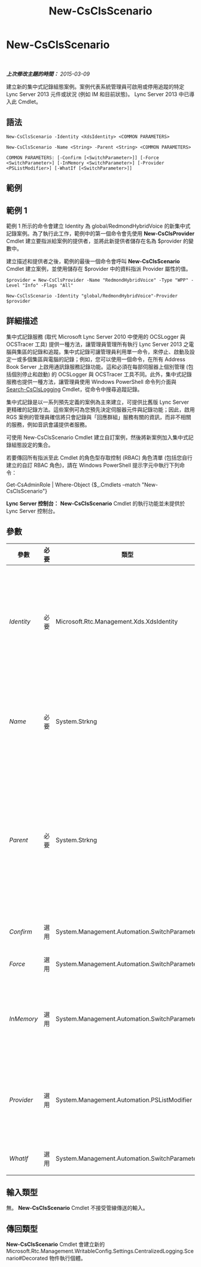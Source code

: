 ﻿---
title: New-CsClsScenario
TOCTitle: New-CsClsScenario
ms:assetid: 79ff443f-82ff-4b49-bde5-98e51e8b1ed2
ms:mtpsurl: https://technet.microsoft.com/zh-tw/library/JJ205022(v=OCS.15)
ms:contentKeyID: 49291399
ms.date: 08/10/2015
mtps_version: v=OCS.15
ms.translationtype: HT
---

# New-CsClsScenario

 

_**上次修改主題的時間：** 2015-03-09_

建立新的集中式記錄組態案例。案例代表系統管理員可啟用或停用追蹤的特定 Lync Server 2013 元件或狀況 (例如 IM 和目前狀態)。 Lync Server 2013 中已導入此 Cmdlet。

## 語法

    New-CsClsScenario -Identity <XdsIdentity> <COMMON PARAMETERS>

    New-CsClsScenario -Name <String> -Parent <String> <COMMON PARAMETERS>

    COMMON PARAMETERS: [-Confirm [<SwitchParameter>]] [-Force <SwitchParameter>] [-InMemory <SwitchParameter>] [-Provider <PSListModifier>] [-WhatIf [<SwitchParameter>]]

## 範例

## 範例 1

範例 1 所示的命令會建立 Identity 為 global/RedmondHybridVoice 的新集中式記錄案例。為了執行此工作，範例中的第一個命令會先使用 **New-CsClsProvider** Cmdlet 建立要指派給案例的提供者，並將此新提供者儲存在名為 $provider 的變數中。

建立描述和提供者之後，範例的最後一個命令會呼叫 **New-CsClsScenario** Cmdlet 建立案例，並使用儲存在 $provider 中的資料指派 Provider 屬性的值。

    $provider = New-CsClsProvider -Name "RedmondHybridVoice" -Type "WPP" -Level "Info" -Flags "All"
    
    New-CsClsScenario -Identity "global/RedmondHybridVoice"-Provider $provider

## 詳細描述

集中式記錄服務 (取代 Microsoft Lync Server 2010 中使用的 OCSLogger 與 OCSTracer 工具) 提供一種方法，讓管理員管理所有執行 Lync Server 2013 之電腦與集區的記錄和追蹤。集中式記錄可讓管理員利用單一命令，來停止、啟動及設定一或多個集區與電腦的記錄；例如，您可以使用一個命令，在所有 Address Book Server 上啟用通訊錄服務記錄功能。這和必須在每部伺服器上個別管理 (包括個別停止和啟動) 的 OCSLogger 與 OCSTracer 工具不同。此外，集中式記錄服務也提供一種方法，讓管理員使用 Windows PowerShell 命令列介面與 [Search-CsClsLogging](search-csclslogging.md) Cmdlet，從命令中搜尋追蹤記錄。

集中式記錄是以一系列預先定義的案例為主來建立，可提供比舊版 Lync Server 更精確的記錄方法。這些案例可為您預先決定伺服器元件與記錄功能；因此，啟用 RGS 案例的管理員確信將只會記錄與「回應群組」服務有關的資訊，而非不相關的服務，例如音訊會議提供者服務。

可使用 New-CsClsScenario Cmdlet 建立自訂案例，然後將新案例加入集中式記錄組態設定的集合。

若要傳回所有指派至此 Cmdlet 的角色型存取控制 (RBAC) 角色清單 (包括您自行建立的自訂 RBAC 角色)，請在 Windows PowerShell 提示字元中執行下列命令：

Get-CsAdminRole | Where-Object {$\_.Cmdlets –match "New-CsClsScenario"}

**Lync Server 控制台：** **New-CsClsScenario** Cmdlet 的執行功能並未提供於 Lync Server 控制台。

## 參數


<table>
<colgroup>
<col style="width: 25%" />
<col style="width: 25%" />
<col style="width: 25%" />
<col style="width: 25%" />
</colgroup>
<thead>
<tr class="header">
<th>參數</th>
<th>必要</th>
<th>類型</th>
<th>說明</th>
</tr>
</thead>
<tbody>
<tr class="odd">
<td><p><em>Identity</em></p></td>
<td><p>必要</p></td>
<td><p>Microsoft.Rtc.Management.Xds.XdsIdentity</p></td>
<td><p>新案例的唯一識別碼。案例包含兩個部分：案例設定所在的範圍 (亦即，可以找到該案例的集中式記錄組態設定集合) 及案例名稱。例如：</p>
<p>-Identity &quot;site:Redmond/AddressBook&quot;</p>
<p>如有使用 Identity 參數，即不可再使用 name 參數或 Parent 參數。</p></td>
</tr>
<tr class="even">
<td><p><em>Name</em></p></td>
<td><p>必要</p></td>
<td><p>System.Strkng</p></td>
<td><p>新案例的唯一名稱。例如：</p>
<p>-Name &quot;RedmondHybridVoice&quot;</p>
<p>如有使用 Name 參數，也必須使用 Parent 參數。但請勿在使用 Name 及 Parent 參數的命令中使用 Identity 參數。</p></td>
</tr>
<tr class="odd">
<td><p><em>Parent</em></p></td>
<td><p>必要</p></td>
<td><p>System.Strkng</p></td>
<td><p>新案例所在之集中式記錄組態設定的範圍。例如，若要將新案例加入全域設定，請使用下列語法：</p>
<p>-Parent &quot;global&quot;</p>
<p>您可以使用此命令傳回所有集中式記錄「父系」的識別：</p>
<p>Get-CsClsConfiguration | Select-Object Identity</p>
<p>如有使用 Name 參數，也必須使用 Parent 參數。但請勿在使用 Name 及 Parent 參數的命令中使用 Identity 參數。</p></td>
</tr>
<tr class="even">
<td><p><em>Confirm</em></p></td>
<td><p>選用</p></td>
<td><p>System.Management.Automation.SwitchParameter</p></td>
<td><p>在執行命令前先提示確認。</p></td>
</tr>
<tr class="odd">
<td><p><em>Force</em></p></td>
<td><p>選用</p></td>
<td><p>System.Management.Automation.SwitchParameter</p></td>
<td><p>隱藏執行命令時可能發生的非嚴重錯誤訊息。</p></td>
</tr>
<tr class="even">
<td><p><em>InMemory</em></p></td>
<td><p>選用</p></td>
<td><p>System.Management.Automation.SwitchParameter</p></td>
<td><p>建立物件參照但不實際將該物件認可為永久變更。如果您會將這個利用此參數呼叫之 Cmdlet 的輸出指派給變數，可以變更物件參照的屬性，然後呼叫與此 Cmdlet 配對的 Set- Cmdlet，認可這些變更。</p></td>
</tr>
<tr class="odd">
<td><p><em>Provider</em></p></td>
<td><p>選用</p></td>
<td><p>System.Management.Automation.PSListModifier</p></td>
<td><p>案例的記錄提供者。新提供者必須使用 New-CsCentralizedLoggingProvider Cmdlet 加以建立。例如：</p>
<p>$provider = New-CsClsProvider –Name &quot;UserServices&quot; –Type &quot;WPP&quot; –Level &quot;Info&quot; –Flags &quot;All&quot;</p></td>
</tr>
<tr class="even">
<td><p><em>WhatIf</em></p></td>
<td><p>選用</p></td>
<td><p>System.Management.Automation.SwitchParameter</p></td>
<td><p>說明執行命令時若不實際執行命令的後果。</p></td>
</tr>
</tbody>
</table>


## 輸入類型

無。 **New-CsClsScenario** Cmdlet 不接受管線傳送的輸入。

## 傳回類型

**New-CsClsScenario** Cmdlet 會建立新的 Microsoft.Rtc.Management.WritableConfig.Settings.CentralizedLogging.Scenario\#Decorated 物件執行個體。


